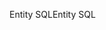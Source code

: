 <span data-ttu-id="45e55-101">Entity SQL</span><span class="sxs-lookup"><span data-stu-id="45e55-101">Entity SQL</span></span>